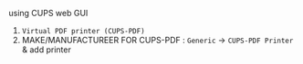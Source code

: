 using CUPS web GUI

1. `Virtual PDF printer (CUPS-PDF)`
2. MAKE/MANUFACTUREER FOR CUPS-PDF : `Generic` -> `CUPS-PDF Printer` & add printer